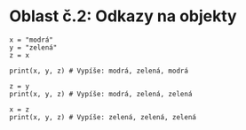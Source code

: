 # Oblast č.2: Odkazy na objekty

```Py
x = "modrá"
y = "zelená"
z = x

print(x, y, z) # Vypíše: modrá, zelená, modrá

z = y
print(x, y, z) # Vypíše: modrá, zelená, zelená

x = z
print(x, y, z) # Vypíše: zelená, zelená, zelená
```
